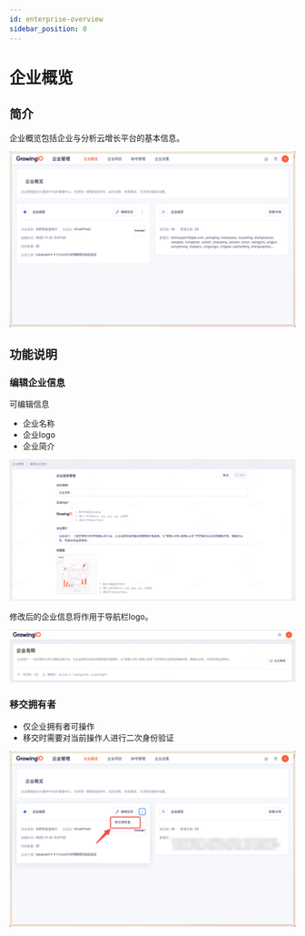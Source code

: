 ```yaml
---
id: enterprise-overview
sidebar_position: 0
---
```


# 企业概览

## 简介

企业概览包括企业与分析云增长平台的基本信息。

![图 6](/img/qiyegailan_enterprise-overview.png)  

## 功能说明

### 编辑企业信息

可编辑信息

* 企业名称
* 企业logo
* 企业简介

![图 2](/img/enterpriseinfo_enterprise-overview.png)  

修改后的企业信息将作用于导航栏logo。

![图 4](/img/portal-homepage_enterprise-overview.png)  

### 移交拥有者

* 仅企业拥有者可操作
* 移交时需要对当前操作人进行二次身份验证

![图 7](/img/yijiaoyongyouzhe_enterprise-overview.png)  

